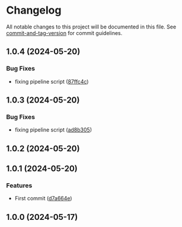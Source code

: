# Changelog

All notable changes to this project will be documented in this file. See [commit-and-tag-version](https://github.com/absolute-version/commit-and-tag-version) for commit guidelines.

## 1.0.4 (2024-05-20)


### Bug Fixes

* fixing pipeline script ([87ffc4c](https://github.com/toolbox-playground/terraform-exemplo-basico-gcp/commit/87ffc4cccfaf261b9229276c8792e58eb4b90b28))

## 1.0.3 (2024-05-20)


### Bug Fixes

* fixing pipeline script ([ad8b305](https://github.com/toolbox-playground/terraform-exemplo-basico-gcp/commit/ad8b305ef9b30b1fa0265b54f7ba98397665d036))

## 1.0.2 (2024-05-20)

## 1.0.1 (2024-05-20)


### Features

* First commit ([d7a664e](https://github.com/toolbox-playground/terraform-exemplo-basico-gcp/commit/d7a664eab4f15262887e25ebd4b279d5acc44fa7))

## 1.0.0 (2024-05-17)
